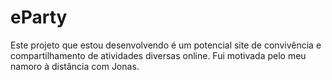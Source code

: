 # eParty
Este projeto que estou desenvolvendo é um potencial site de convivência e compartilhamento de atividades diversas online. Fui motivada pelo meu namoro à distância com Jonas.
